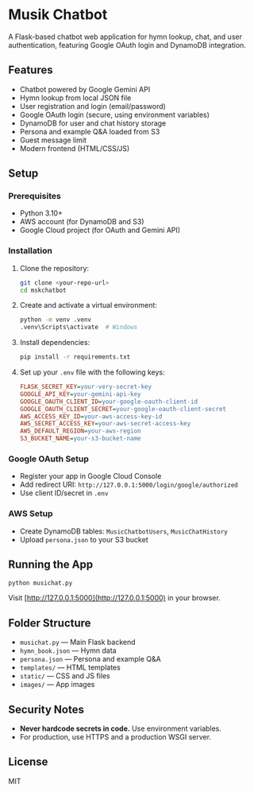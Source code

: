 # Musik Chatbot

A Flask-based chatbot web application for hymn lookup, chat, and user authentication, featuring Google OAuth login and DynamoDB integration.

## Features
- Chatbot powered by Google Gemini API
- Hymn lookup from local JSON file
- User registration and login (email/password)
- Google OAuth login (secure, using environment variables)
- DynamoDB for user and chat history storage
- Persona and example Q&A loaded from S3
- Guest message limit
- Modern frontend (HTML/CSS/JS)

## Setup

### Prerequisites
- Python 3.10+
- AWS account (for DynamoDB and S3)
- Google Cloud project (for OAuth and Gemini API)

### Installation
1. Clone the repository:
   ```sh
   git clone <your-repo-url>
   cd mskchatbot
   ```
2. Create and activate a virtual environment:
   ```sh
   python -m venv .venv
   .venv\Scripts\activate  # Windows
   ```
3. Install dependencies:
   ```sh
   pip install -r requirements.txt
   ```
4. Set up your `.env` file with the following keys:
   ```ini
   FLASK_SECRET_KEY=your-very-secret-key
   GOOGLE_API_KEY=your-gemini-api-key
   GOOGLE_OAUTH_CLIENT_ID=your-google-oauth-client-id
   GOOGLE_OAUTH_CLIENT_SECRET=your-google-oauth-client-secret
   AWS_ACCESS_KEY_ID=your-aws-access-key-id
   AWS_SECRET_ACCESS_KEY=your-aws-secret-access-key
   AWS_DEFAULT_REGION=your-aws-region
   S3_BUCKET_NAME=your-s3-bucket-name
   ```

### Google OAuth Setup
- Register your app in Google Cloud Console
- Add redirect URI: `http://127.0.0.1:5000/login/google/authorized`
- Use client ID/secret in `.env`

### AWS Setup
- Create DynamoDB tables: `MusicChatbotUsers`, `MusicChatHistory`
- Upload `persona.json` to your S3 bucket

## Running the App
```sh
python musichat.py
```
Visit [http://127.0.0.1:5000](http://127.0.0.1:5000) in your browser.

## Folder Structure
- `musichat.py` — Main Flask backend
- `hymn_book.json` — Hymn data
- `persona.json` — Persona and example Q&A
- `templates/` — HTML templates
- `static/` — CSS and JS files
- `images/` — App images

## Security Notes
- **Never hardcode secrets in code.** Use environment variables.
- For production, use HTTPS and a production WSGI server.

## License
MIT
